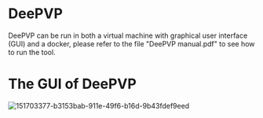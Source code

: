 DeePVP
==============

DeePVP can be run in both a virtual machine with graphical user interface (GUI) and a docker, please refer to the file "DeePVP manual.pdf" to see how to run the tool.

# The GUI of DeePVP
![151703377-b3153bab-911e-49f6-b16d-9b43fdef9eed](https://user-images.githubusercontent.com/107048586/172389231-10ce628c-e167-4f22-be2e-235128063fe3.png)




